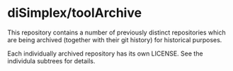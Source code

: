 # diSimplex/toolArchive

This repository contains a number of previously distinct repositories
which are being archived (together with their git history) for historical
purposes.

Each individually archived repository has its own LICENSE. See the
individula subtrees for details.
